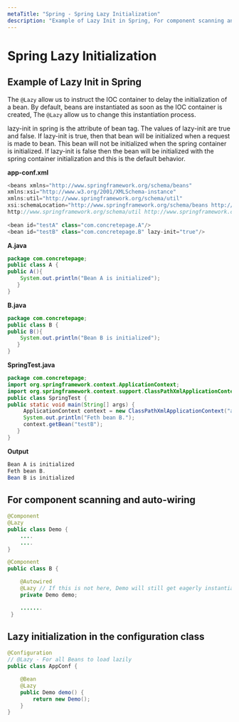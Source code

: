 ```yaml
---
metaTitle: "Spring - Spring Lazy Initialization"
description: "Example of Lazy Init in Spring, For component scanning and auto-wiring, Lazy initialization in the configuration class"
---
```


# Spring Lazy Initialization



## Example of Lazy Init in Spring


The `@Lazy` allow us to instruct the IOC container to delay the initialization of a bean.
By default, beans are instantiated as soon as the IOC container is created, The `@Lazy` allow us to change this instantiation process.

lazy-init in spring is the attribute of bean tag. The values of lazy-init are true and false. If lazy-init is true, then that bean will be initialized when a request is made to bean. This bean will not be initialized when the spring container is initialized. If lazy-init is false then the bean will be initialized with the spring container initialization and this is the default behavior.

**app-conf.xml**

```java
<beans xmlns="http://www.springframework.org/schema/beans" 
xmlns:xsi="http://www.w3.org/2001/XMLSchema-instance"
xmlns:util="http://www.springframework.org/schema/util"
xsi:schemaLocation="http://www.springframework.org/schema/beans http://www.springframework.org/schema/beans/spring-beans-3.0.xsd
http://www.springframework.org/schema/util http://www.springframework.org/schema/util/spring-util-3.0.xsd">
 
<bean id="testA" class="com.concretepage.A"/>
<bean id="testB" class="com.concretepage.B" lazy-init="true"/>

```

**A.java**

```java
package com.concretepage;
public class A {
public A(){
    System.out.println("Bean A is initialized");
   }
}

```

**B.java**

```java
package com.concretepage;
public class B {
public B(){
    System.out.println("Bean B is initialized");
   }
} 

```

**SpringTest.java**

```java
package com.concretepage;
import org.springframework.context.ApplicationContext;
import org.springframework.context.support.ClassPathXmlApplicationContext;
public class SpringTest {
public static void main(String[] args) {
     ApplicationContext context = new ClassPathXmlApplicationContext("app-conf.xml");
     System.out.println("Feth bean B.");
     context.getBean("testB");
   }
}

```

**Output**

```java
Bean A is initialized
Feth bean B.
Bean B is initialized

```



## For component scanning and auto-wiring


```java
@Component
@Lazy
public class Demo {
    ....
    ....
}

@Component
public class B {

    @Autowired
    @Lazy // If this is not here, Demo will still get eagerly instantiated to satisfy this request.
    private Demo demo;

    .......
 }

```



## Lazy initialization in the configuration class


```java
@Configuration
// @Lazy - For all Beans to load lazily
public class AppConf {

    @Bean
    @Lazy
    public Demo demo() {
        return new Demo();
    }
}

```

